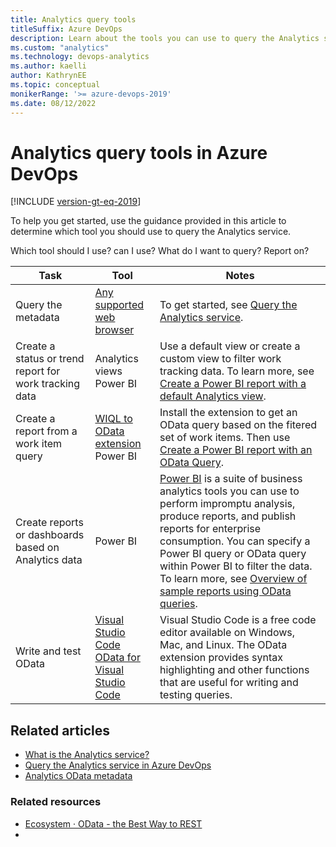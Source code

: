 ```yaml
---
title: Analytics query tools
titleSuffix: Azure DevOps  
description: Learn about the tools you can use to query the Analytics service.
ms.custom: "analytics" 
ms.technology: devops-analytics
ms.author: kaelli
author: KathrynEE
ms.topic: conceptual
monikerRange: '>= azure-devops-2019'
ms.date: 08/12/2022
---
```


# Analytics query tools in Azure DevOps

[!INCLUDE [version-gt-eq-2019](../../includes/version-gt-eq-2019.md)]
 
To help you get started, use the guidance provided in this article to determine which tool you should use to query the Analytics service. 


Which tool should I use? can I use? 
What do I want to query? Report on?


| Task | Tool    |               Notes       |  
|------|---------|---------------------------|   
| Query the metadata | [Any supported web browser](/azure/devops/server/compatibility#supported-browsers) | To get started, see [Query the Analytics service](analytics-query-parts.md). |
| Create a status or trend report for work tracking data | Analytics views<br/>Power BI | Use a default view or create a custom view to filter work tracking data. To learn more, see [Create a Power BI report with a default Analytics view](../powerbi/create-quick-report.md). | 
| Create a report from a work item query | [WIQL to OData extension](https://marketplace.visualstudio.com/items?itemName=ms-eswm.wiql-to-odata)<br/>Power BI  | Install the extension to get an OData query based on the fitered set of work items. Then use [Create a Power BI report with an OData Query](../powerbi/create-quick-report-odataq.md). |  
|Create reports or dashboards based on Analytics data | Power BI | [Power BI](https://powerbi.microsoft.com/) is a suite of business analytics tools you can use to perform impromptu analysis, produce reports, and publish reports for enterprise consumption. You can specify a Power BI query or OData query within Power BI to filter the data. To learn more, see [Overview of sample reports using OData queries](../powerbi/sample-odata-overview.md). |  
| Write and test OData  | [Visual Studio Code](https://code.visualstudio.com/download)<br/>[OData for Visual Studio Code](https://marketplace.visualstudio.com/items?itemName=stansw.vscode-odata) | Visual Studio Code is a free code editor available on Windows, Mac, and Linux. The OData extension provides syntax highlighting and other functions that are useful for writing and testing queries. |  

 

## Related articles


- [What is the Analytics service?](../powerbi/what-is-analytics.md)
- [Query the Analytics service in Azure DevOps](analytics-query-parts.md)
- [Analytics OData metadata](../extend-analytics/analytics-metadata.md) 


### Related resources 

- [Ecosystem &middot; OData - the Best Way to REST](https://www.odata.org/ecosystem/)
- 


